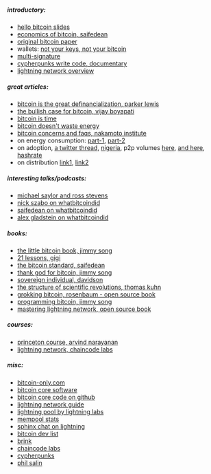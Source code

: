
##### introductory:
* [hello bitcoin slides](https://www.hellobitco.in/)
* [economics of bitcoin, saifedean](https://www.youtube.com/watch?v=1WBrdLQhUrg)
* [original bitcoin paper](https://nakamotoinstitute.org/bitcoin/)
* wallets: [not your keys, not your bitcoin](https://www.swanbitcoin.com/bitcoin-wallets-not-your-keys-not-your-bitcoin/)
* [multi-signature](https://en.bitcoin.it/wiki/Multisignature)
* [cypherpunks write code, documentary](https://www.youtube.com/playlist?list=PLBuns9Evn1w-T2RwqMhUnTZbTTe-M-g42)
* [lightning network overview](https://dev.lightning.community/overview/)


##### great articles:
* [bitcoin is the great definancialization, parker lewis](https://nakamotoinstitute.org/mempool/bitcoin-is-the-great-definancialization/)
* [the bullish case for bitcoin, vijay boyapati](https://vijayboyapati.medium.com/the-bullish-case-for-bitcoin-6ecc8bdecc1)
* [bitcoin is time](https://dergigi.com/2021/01/14/bitcoin-is-time/)
* [bitcoin doesn't waste energy](https://nakamotoinstitute.org/mempool/bitcoin-does-not-waste-energy/)
* [bitcoin concerns and faqs, nakamoto institute](https://nakamotoinstitute.org/mempool/)
* on energy consumption: [part-1](https://www.coindesk.com/the-last-word-on-bitcoins-energy-consumption?amp=1), [part-2](https://www.coindesk.com/frustrating-maddening-all-consuming-bitcoin-energy-debate)
* on adoption, [a twitter thread](https://twitter.com/skwp/status/1335627976105467906), [nigeria](https://qz.com/africa/1947769/nigeria-is-the-second-largest-bitcoin-market-after-the-us/), p2p volumes [here](https://coin.dance/volume/paxful), [and here](https://www.usefultulips.org/), [hashrate](https://www.blockchain.com/charts/hash-rate)
* on distribution [link1](https://twitter.com/LynAldenContact/status/1329547034886627329), [link2](https://coinmetrics.io/measuring-bitcoins-decentralization/)


##### interesting talks/podcasts:
* [michael saylor and ross stevens](https://www.microstrategy.com/en/bitcoin/videos/bitcoin-macro-strategy)
* [nick szabo on whatbitcoindid](https://www.whatbitcoindid.com/nick-szabo)
* [saifedean on whatbitcoindid](https://www.whatbitcoindid.com/podcast/saifedean-ammous-on-understanding-bitcoin-economics)
* [alex gladstein on whatbitcoindid](https://www.whatbitcoindid.com/podcast/alex-gladstein-on-why-bitcoin-and-decentralised-technology-matters-for-freedom)


##### books:
* [the little bitcoin book, jimmy song](https://www.amazon.com/Little-Bitcoin-Book-Matters-Finances/dp/1641990503/ref=sr_1_5?dchild=1&keywords=little+bitcoin+book&qid=1614972992&sr=8-5)
* [21 lessons, gigi](https://www.amazon.com/gp/product/1697526349/ref=as_li_tl?ie=UTF8&camp=1789&creative=9325&creativeASIN=1697526349&linkCode=as2&tag=dergigi-20&linkId=b17de885d1dfaf3cec52479f69374fbb#customerReviews)
* [the bitcoin standard, saifedean](https://www.amazon.com/Bitcoin-Standard-Decentralized-Alternative-Central/dp/1119473861/ref=sr_1_1?dchild=1&keywords=saifedean&qid=1606007632&sr=8-1)
* [thank god for bitcoin, jimmy song](https://www.amazon.com/Thank-God-Bitcoin-Corruption-Redemption/dp/1641991216/ref=sr_1_1?dchild=1&keywords=thank+god+for+bitcoin&qid=1614976491&sr=8-1)
* [sovereign individual, davidson](https://www.amazon.com/Sovereign-Individual-Mastering-Transition-Information/dp/0684832720/ref=sr_1_2?crid=2TVFFKXB4U7IC&dchild=1&keywords=sovereign+individual&qid=1606007663&sprefix=sovereign+indiv%2Caps%2C370&sr=8-2)
* [the structure of scientific revolutions, thomas kuhn](https://www.amazon.com/Structure-Scientific-Revolutions-Thomas-Kuhn/dp/0226458083)
* [grokking bitcoin, rosenbaum - open source book](https://www.manning.com/books/grokking-bitcoin#toc)
* [programming bitcoin, jimmy song](https://www.amazon.com/Programming-Bitcoin-Learn-Program-Scratch/dp/1492031496/ref=sr_1_2?dchild=1&keywords=programming+bitcoin&qid=1614973002&sr=8-2)
* [mastering lightning network, open source book](https://github.com/lnbook/lnbook)


##### courses:
* [princeton course, arvind narayanan](https://www.coursera.org/learn/cryptocurrency)
* [lightning network, chaincode labs](https://github.com/chaincodelabs/lightning-curriculum)


##### misc:
* [bitcoin-only.com](https://bitcoin-only.com/)
* [bitcoin core software](https://bitcoin.org/en/bitcoin-core/)
* [bitcoin core code on github](https://github.com/bitcoin/bitcoin)
* [lightning network guide](https://ln.guide/)
* [lightning pool by lightning labs](https://lightning.engineering/posts/2020-11-02-lightning-pool/)
* [mempool stats](https://mempool.space/)
* [sphinx chat on lightning](https://sphinx.chat/)
* [bitcoin dev list](https://bitcoindevlist.com/)
* [brink](https://brink.dev/)
* [chaincode labs](https://chaincode.com/)
* [cypherpunks](https://en.wikipedia.org/wiki/Cypherpunk)
* [phil salin](https://en.wikipedia.org/wiki/Phil_Salin)


